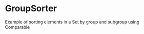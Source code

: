 GroupSorter
===========

Example of sorting elements in a Set by group and subgroup using Comparable
